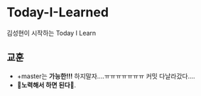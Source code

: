 # Today-I-Learned
김성현이 시작하는 Today I Learn



## 교훈

* +master는 **가능한!!!** 하지말자....ㅠㅠㅠㅠㅠㅠㅠ 커밋 다날라갔다....  
* **:black_heart:노력해서 하면 된다:black_heart:**.